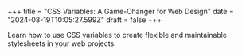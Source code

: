 +++
title = "CSS Variables: A Game-Changer for Web Design"
date = "2024-08-19T10:05:27.599Z"
draft = false
+++

  Learn how to use CSS variables to create flexible and maintainable stylesheets in your web projects.
        